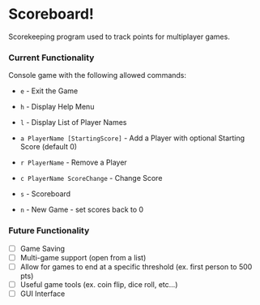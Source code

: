 # Scoreboard!

Scorekeeping program used to track points for multiplayer games.

### Current Functionality

Console game with the following allowed commands:

- `e` - Exit the Game

- `h` - Display Help Menu

- `l` - Display List of Player Names

- `a PlayerName [StartingScore]` - Add a Player with optional Starting Score (default 0)

- `r PlayerName` - Remove a Player

- `c PlayerName ScoreChange` - Change Score

- `s` - Scoreboard

- `n` - New Game - set scores back to 0

### Future Functionality

- [ ] Game Saving
- [ ] Multi-game support (open from a list)
- [ ] Allow for games to end at a specific threshold (ex. first person to 500 pts)
- [ ] Useful game tools (ex. coin flip, dice roll, etc...)
- [ ] GUI Interface
